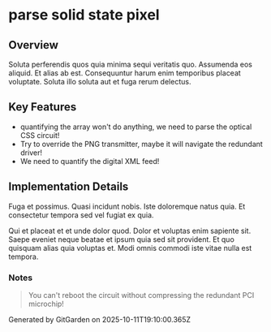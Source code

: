 # parse solid state pixel

## Overview
Soluta perferendis quos quia minima sequi veritatis quo. Assumenda eos aliquid. Et alias ab est. Consequuntur harum enim temporibus placeat voluptate. Soluta illo soluta aut et fuga rerum delectus.

## Key Features
- quantifying the array won't do anything, we need to parse the optical CSS circuit!
- Try to override the PNG transmitter, maybe it will navigate the redundant driver!
- We need to quantify the digital XML feed!

## Implementation Details
Fuga et possimus. Quasi incidunt nobis. Iste doloremque natus quia. Et consectetur tempora sed vel fugiat ex quia.
 Qui et placeat et et unde dolor quod. Dolor et voluptas enim sapiente sit. Saepe eveniet neque beatae et ipsum quia sed sit provident. Et quo quisquam alias quia voluptas et. Modi omnis commodi iste vitae nulla est tempora.

### Notes
> You can't reboot the circuit without compressing the redundant PCI microchip!

Generated by GitGarden on 2025-10-11T19:10:00.365Z